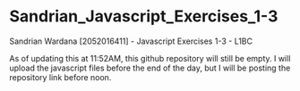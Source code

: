 # Sandrian_Javascript_Exercises_1-3

Sandrian Wardana [2052016411] - Javascript Exercises 1-3 - L1BC

As of updating this at 11:52AM, this github repository will still be empty. I will upload the javascript files before the end of the day, but I will be posting the repository link before noon.
